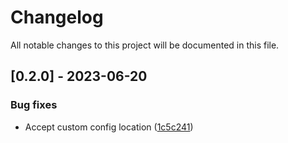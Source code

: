 # Changelog
All notable changes to this project will be documented in this file.

## [0.2.0] - 2023-06-20

### Bug fixes
- Accept custom config location ([1c5c241](1c5c241af99692a057f12911dd32a264738500b7))


